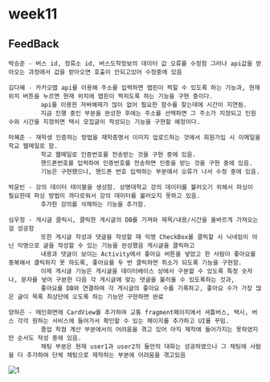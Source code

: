 # week11

## FeedBack

    박승준 - 버스 id, 정류소 id, 버스도착정보의 데이터 값 오류를 수정함 그러나 api값을 받아오는 과정에서 값을 받아오면 호출이 안되고있어 수정중에 있음
    
    김다혜 - 카카오맵 api를 이용해 주소를 입력하면 맵핀이 찍힐 수 있도록 하는 기능과, 현재위치 버튼을 누르면 현재 위치에 맵핀이 찍히도록 하는 기능을 구현 중이다. 
             api를 이용한 자바예제가 많이 없어 필요한 함수를 찾는데에 시간이 지연됨.
             지금 진행 중인 부분을 완성한 후에는 주소를 선택하면 그 주소가 지정되고 인원 수와 시간을 지정하면 택시 모집글이 작성되는 기능을 구현할 예정이다.
    
    마혜준 - 재학생 인증하는 방법을 재학증명서 이미지 업로드하는 것에서 회원가입 시 이메일을 학교 웹메일로 함. 
             학교 웹메일로 인증번호를 전송받는 것을 구현 중에 있음.
             핸드폰번호를 입력하여 인증번호를 전송하면 인증을 받는 것을 구현 중에 있음.
             기능은 구현했으나, 핸드폰 번호 입력하는 부분에서 오류가 나서 수정 중에 있음.
    
    박윤빈 - 강의 데이터 테이블을 생성함. 상명대학교 강의 데이터를 불러오기 위해서 파싱이 필요한데 파싱 방법이 까다로워서 강의 데이터를 불러오지 못하고 있음. 
             추가한 강의를 삭제하는 기능을 추가함.
    
    심우정 - 게시글 클릭시, 클릭한 게시글의 DB를 가져와 제목/내용/시간을 올바르게 가져오는 걸 성공함 
             또한 게시글 작성과 댓글을 작성할 때 익명 CheckBox를 클릭할 시 닉네임이 아닌 익명으로 글을 작성할 수 있는 기능을 완성했음 게시글을 클릭하고 
             내용과 댓글이 보이는 Activity에서 좋아요 버튼을 넣었고 한 사람이 좋아요를 중복해서 클릭하지 못 하도록, 좋아요를 두 번 클릭하면 취소가 되도록 기능을 구현함.
             이제 게시글 기능은 게시글을 데이터베이스 상에서 구분할 수 있도록 특정 숫자나, 문자를 넣어 구분한 다음 각 게시글에 맞는 댓글을 불러올 수 있도록하는 것과, 
             좋아요를 DB와 연결하여 각 게시글의 좋아요 수를 기록하고, 좋아요 수가 가장 많은 글이 목록 최상단에 오도록 하는 기능만 구현하면 완료
             
    양하은 - 메인화면에 CardView를 추가하여 교통 fragment페이지에서 셔틀버스, 택시, 버스 각각 원하는 서비스에 들어가서 확인할 수 있는 페이지를 추가하고 UI를 꾸밈.
             졸업 학점 계산 부분에서의 어려움을 겪고 있어 아직 제작에 들어가지는 못하였지만 순서도 작성 중에 있음.
             채팅 부분은 현재 user1과 user2의 둘만의 대화는 성공하였으나 그 채팅에 사람을 더 추가하여 단체 채팅으로 제작하는 부분에 어려움을 겪고있음
             

![1](https://user-images.githubusercontent.com/80017979/118530010-1e2e1c00-b77f-11eb-850c-05caae63d292.png)
             
             
